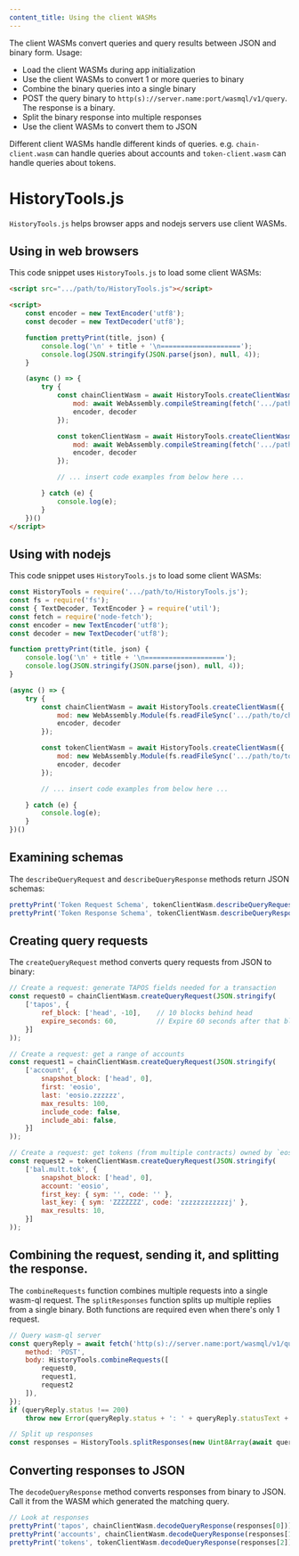 ```yaml
---
content_title: Using the client WASMs
---
```


The client WASMs convert queries and query results between JSON and binary form. Usage:

* Load the client WASMs during app initialization
* Use the client WASMs to convert 1 or more queries to binary
* Combine the binary queries into a single binary
* POST the query binary to `http(s)://server.name:port/wasmql/v1/query`. The response is a binary.
* Split the binary response into multiple responses
* Use the client WASMs to convert them to JSON

Different client WASMs handle different kinds of queries. e.g. `chain-client.wasm` can handle queries about accounts and `token-client.wasm` can handle queries about tokens.

# HistoryTools.js

`HistoryTools.js` helps browser apps and nodejs servers use client WASMs.

## Using in web browsers

This code snippet uses `HistoryTools.js` to load some client WASMs:

```html
<script src=".../path/to/HistoryTools.js"></script>

<script>
    const encoder = new TextEncoder('utf8');
    const decoder = new TextDecoder('utf8');

    function prettyPrint(title, json) {
        console.log('\n' + title + '\n====================');
        console.log(JSON.stringify(JSON.parse(json), null, 4));
    }

    (async () => {
        try {
            const chainClientWasm = await HistoryTools.createClientWasm({
                mod: await WebAssembly.compileStreaming(fetch('.../path/to/chain-client.wasm')),
                encoder, decoder
            });

            const tokenClientWasm = await HistoryTools.createClientWasm({
                mod: await WebAssembly.compileStreaming(fetch('.../path/to/token-client.wasm')),
                encoder, decoder
            });

            // ... insert code examples from below here ...

        } catch (e) {
            console.log(e);
        }
    })()
</script>
```

## Using with nodejs

This code snippet uses `HistoryTools.js` to load some client WASMs:

```js
const HistoryTools = require('.../path/to/HistoryTools.js');
const fs = require('fs');
const { TextDecoder, TextEncoder } = require('util');
const fetch = require('node-fetch');
const encoder = new TextEncoder('utf8');
const decoder = new TextDecoder('utf8');

function prettyPrint(title, json) {
    console.log('\n' + title + '\n====================');
    console.log(JSON.stringify(JSON.parse(json), null, 4));
}

(async () => {
    try {
        const chainClientWasm = await HistoryTools.createClientWasm({
            mod: new WebAssembly.Module(fs.readFileSync('.../path/to/chain-client.wasm')),
            encoder, decoder
        });

        const tokenClientWasm = await HistoryTools.createClientWasm({
            mod: new WebAssembly.Module(fs.readFileSync('.../path/to/token-client.wasm')),
            encoder, decoder
        });

        // ... insert code examples from below here ...

    } catch (e) {
        console.log(e);
    }
})()
```

## Examining schemas

The `describeQueryRequest` and `describeQueryResponse` methods return JSON schemas:

```js
prettyPrint('Token Request Schema', tokenClientWasm.describeQueryRequest());
prettyPrint('Token Response Schema', tokenClientWasm.describeQueryResponse());
```

## Creating query requests

The `createQueryRequest` method converts query requests from JSON to binary:

```js
// Create a request: generate TAPOS fields needed for a transaction
const request0 = chainClientWasm.createQueryRequest(JSON.stringify(
    ['tapos', {
        ref_block: ['head', -10],    // 10 blocks behind head
        expire_seconds: 60,          // Expire 60 seconds after that block
    }]
));

// Create a request: get a range of accounts
const request1 = chainClientWasm.createQueryRequest(JSON.stringify(
    ['account', {
        snapshot_block: ['head', 0],
        first: 'eosio',
        last: 'eosio.zzzzzz',
        max_results: 100,
        include_code: false,
        include_abi: false,
    }]
));

// Create a request: get tokens (from multiple contracts) owned by `eosio`
const request2 = tokenClientWasm.createQueryRequest(JSON.stringify(
    ['bal.mult.tok', {
        snapshot_block: ['head', 0],
        account: 'eosio',
        first_key: { sym: '', code: '' },
        last_key: { sym: 'ZZZZZZZ', code: 'zzzzzzzzzzzzj' },
        max_results: 10,
    }]
));
```

## Combining the request, sending it, and splitting the response.

The `combineRequests` function combines multiple requests into a single wasm-ql request. The
`splitResponses` function splits up multiple replies from a single binary. Both functions
are required even when there's only 1 request.

```js
// Query wasm-ql server
const queryReply = await fetch('http(s)://server.name:port/wasmql/v1/query', {
    method: 'POST',
    body: HistoryTools.combineRequests([
        request0,
        request1,
        request2
    ]),
});
if (queryReply.status !== 200)
    throw new Error(queryReply.status + ': ' + queryReply.statusText + ': ' + await queryReply.text());

// Split up responses
const responses = HistoryTools.splitResponses(new Uint8Array(await queryReply.arrayBuffer()));
```

## Converting responses to JSON

The `decodeQueryResponse` method converts responses from binary to JSON. Call it 
from the WASM which generated the matching query.

```js
// Look at responses
prettyPrint('tapos', chainClientWasm.decodeQueryResponse(responses[0]));
prettyPrint('accounts', chainClientWasm.decodeQueryResponse(responses[1]));
prettyPrint('tokens', tokenClientWasm.decodeQueryResponse(responses[2]));
```
